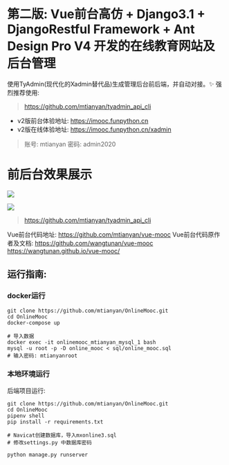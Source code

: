 #  第二版: Vue前台高仿 + Django3.1 + DjangoRestful Framework + Ant Design Pro V4 开发的在线教育网站及后台管理
使用TyAdmin(现代化的Xadmin替代品)生成管理后台前后端，并自动对接。✨ 强烈推荐使用:

>https://github.com/mtianyan/tyadmin_api_cli 


- v2版前台体验地址: https://imooc.funpython.cn
- v2版在线体验地址: https://imooc.funpython.cn/xadmin

>账号: mtianyan
密码: admin2020

# 前后台效果展示

![](http://cdn.pic.mtianyan.cn/blog_img/20201204233749.png)

![](http://cdn.pic.mtianyan.cn/blog_img/20201204233849.png)

>https://github.com/mtianyan/tyadmin_api_cli


Vue前台代码地址: https://github.com/mtianyan/vue-mooc
Vue前台代码原作者及文档: https://github.com/wangtunan/vue-mooc  https://wangtunan.github.io/vue-mooc/

## 运行指南:

### docker运行

```
git clone https://github.com/mtianyan/OnlineMooc.git
cd OnlineMooc
docker-compose up

# 导入数据
docker exec -it onlinemooc_mtianyan_mysql_1 bash
mysql -u root -p -D online_mooc < sql/online_mooc.sql
# 输入密码: mtianyanroot 
```

### 本地环境运行

后端项目运行:

```
git clone https://github.com/mtianyan/OnlineMooc.git
cd OnlineMooc
pipenv shell
pip install -r requirements.txt

# Navicat创建数据库，导入mxonline3.sql
# 修改settings.py 中数据库密码

python manage.py runserver
```




